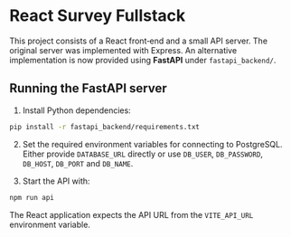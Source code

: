 # React Survey Fullstack

This project consists of a React front‑end and a small API server. The original server was implemented with Express. An alternative implementation is now provided using **FastAPI** under `fastapi_backend/`.

## Running the FastAPI server

1. Install Python dependencies:

```bash
pip install -r fastapi_backend/requirements.txt
```

2. Set the required environment variables for connecting to PostgreSQL. Either provide `DATABASE_URL` directly or use `DB_USER`, `DB_PASSWORD`, `DB_HOST`, `DB_PORT` and `DB_NAME`.

3. Start the API with:

```bash
npm run api
```

The React application expects the API URL from the `VITE_API_URL` environment variable.
